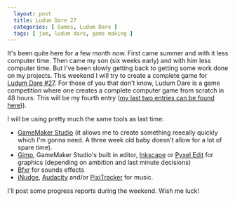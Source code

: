 ```yaml
---
  layout: post
  title: Ludum Dare 27
  categories: [ Games, Ludum Dare ]
  tags: [ jam, ludum dare, game making ]
---
```

It's been quite here for a few month now. First came summer and with it less computer time. 
Then came my son (six weeks early) and with him less computer time.
But I've been slowly getting back to getting some work done on my projects. This weekend I will try to create a complete game for [Ludum Dare #27](http://www.ludumdare.com/compo).
For those of you that don't know, Ludum Dare is a game competition where one creates a complete computer game from scratch in 48 hours. This will
be my fourth entry ([my last two entries can be found here](http://www.andreasmcdermott.com/games))).

I will be using pretty much the same tools as last time:
- [GameMaker Studio](http://www.yoyogames.com/) (it allows me to create something reeeally quickly which I'm gonna need. A three week old baby doesn't allow for a lot of spare time).
- [Gimp](http://www.gimp.org/), GameMaker Studio's built in editor, [Inkscape](http://inkscape.org/) or [Pyxel Edit](http://pyxeledit.com/) for graphics (depending on ambition and last minute decisions)
- [Bfxr](http://www.bfxr.net/) for sounds effects
- [iNudge](http://www.inudge.net/), [Audacity](http://audacity.sourceforge.net/) and/or [PixiTracker](http://www.warmplace.ru/soft/pixitracker/) for music.

I'll post some progress reports during the weekend. Wish me luck!